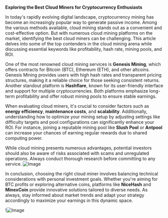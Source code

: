 **Exploring the Best Cloud Miners for Cryptocurrency Enthusiasts**

In today's rapidly evolving digital landscape, cryptocurrency mining has become an increasingly popular way to generate passive income. Among the various methods available, cloud mining stands out as a convenient and cost-effective option. But with numerous cloud mining platforms on the market, identifying the best cloud miners can be challenging. This article delves into some of the top contenders in the cloud mining arena while discussing essential keywords like profitability, hash rate, mining pools, and ROI.

One of the most renowned cloud mining services is **Genesis Mining**, which offers contracts for Bitcoin (BTC), Ethereum (ETH), and other altcoins. Genesis Mining provides users with high hash rates and transparent pricing structures, making it a reliable choice for those seeking consistent returns. Another standout platform is **Hashflare**, known for its user-friendly interface and support for multiple cryptocurrencies. Both platforms emphasize long-term profitability and offer robust mining pools to ensure stable earnings.

When evaluating cloud miners, it's crucial to consider factors such as **energy efficiency**, **maintenance costs**, and **scalability**. Additionally, understanding how to optimize your mining setup by adjusting settings like difficulty targets and pool configurations can significantly enhance your ROI. For instance, joining a reputable mining pool like **Slush Pool** or **Antpool** can increase your chances of earning regular rewards due to shared computing power.

While cloud mining presents numerous advantages, potential investors should also be aware of risks associated with scams and unregulated operations. Always conduct thorough research before committing to any service. ![Image](https://github.com/user-attachments/assets/3be06921-4469-491d-bd37-5f14c53422b7)

In conclusion, choosing the right cloud miner involves balancing technical considerations with personal investment goals. Whether you're aiming for BTC profits or exploring alternative coins, platforms like **NiceHash** and **MinexCoin** provide innovative solutions tailored to diverse needs. As always, stay informed about market trends and adapt your strategy accordingly to maximize your earnings in this dynamic space.

!![Image](https://github.com/user-attachments/assets/3be06921-4469-491d-bd37-5f14c53422b7)